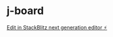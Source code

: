 # j-board

[Edit in StackBlitz next generation editor ⚡️](https://stackblitz.com/~/github.com/IMPrimph/j-board)
